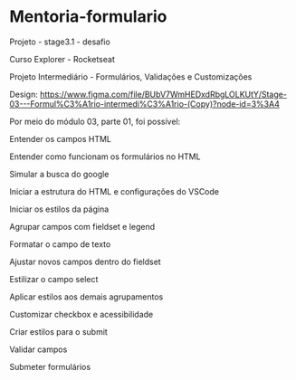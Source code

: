 # Mentoria-formulario
Projeto - stage3.1 - desafio

Curso Explorer - Rocketseat

Projeto Intermediário - Formulários, Validações e Customizações

Design: https://www.figma.com/file/BUbV7WmHEDxdRbgLOLKUtY/Stage-03---Formul%C3%A1rio-intermedi%C3%A1rio-(Copy)?node-id=3%3A4

Por meio do módulo 03, parte 01, foi possível:

Entender os campos HTML

Entender como funcionam os formulários no HTML

Simular a busca do google

Iniciar a estrutura do HTML e configurações do VSCode

Iniciar os estilos da página

Agrupar campos com fieldset e legend

Formatar o campo de texto

Ajustar novos campos dentro do fieldset

Estilizar o campo select

Aplicar estilos aos demais agrupamentos

Customizar checkbox e acessibilidade

Criar estilos para o submit

Validar campos

Submeter formulários
